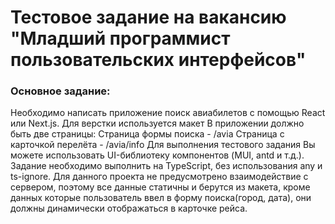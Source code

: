 # Тестовое задание на вакансию "Младший программист пользовательских интерфейсов"

### Основное задание:
Необходимо написать приложение поиск авиабилетов с помощью React или Next.js. Для верстки используется макет
В приложении должно быть две страницы:
Страница формы поиска - /avia
Страница с карточкой перелёта - /avia/info
Для выполнения тестового задания Вы можете использовать UI-библиотеку компонентов (MUI, antd и т.д.).
Задание необходимо выполнить на TypeScript, без использования any и ts-ignore.
Для данного проекта не предусмотрено взаимодействие с сервером, поэтому все данные статичны и берутся из макета, кроме данных которые пользователь ввел в форму поиска(город,  дата), они должны динамически отображаться в карточке рейса.

